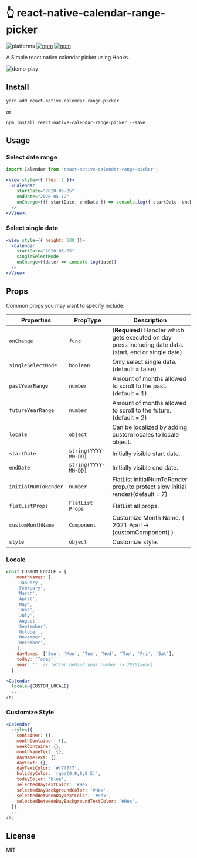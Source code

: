 # :point_up_2: react-native-calendar-range-picker

![platforms](https://img.shields.io/badge/platforms-Android%20|%20iOS-brightgreen.svg)
[![npm](https://img.shields.io/npm/v/react-native-calendar-range-picker.svg)](https://www.npmjs.com/package/react-native-calendar-range-picker)
[![npm](https://img.shields.io/npm/dm/react-native-calendar-range-picker.svg)](https://www.npmjs.com/package/react-native-calendar-range-picker)

A Simple react native calendar picker using Hooks.

![demo-play](https://user-images.githubusercontent.com/41982439/76744452-9da90f80-67b7-11ea-9aca-1590ebbf3d11.gif)

## Install

```
yarn add react-native-calendar-range-picker
```

or

```
npm install react-native-calendar-range-picker --save
```

## Usage

### Select date range

```jsx
import Calendar from "react-native-calendar-range-picker";

<View style={{ flex: 1 }}>
  <Calendar
    startDate="2020-05-05"
    endDate="2020-05-12"
    onChange={({ startDate, endDate }) => console.log({ startDate, endDate })}
  />
</View>;
```

### Select single date

```jsx
<View style={{ height: 600 }}>
  <Calendar
    startDate="2020-05-05"
    singleSelectMode
    onChange={(date) => console.log(date)}
  />
</View>
```

## Props

Common props you may want to specify include:

| Properties           | PropType             | Description                                                                                             |
| -------------------- | -------------------- | ------------------------------------------------------------------------------------------------------- |
| `onChange`           | `func`               | (**Required**) Handler which gets executed on day press including date data.(start, end or single date) |
| `singleSelectMode`   | `boolean`            | Only select single date. (default = false)                                                              |
| `pastYearRange`      | `number`             | Amount of months allowed to scroll to the past. (default = 1)                                           |
| `futureYearRange`    | `number`             | Amount of months allowed to scroll to the future. (default = 2)                                         |
| `locale`             | `object`             | Can be localized by adding custom locales to locale object.                                             |
| `startDate`          | `string(YYYY-MM-DD)` | Initially visible start date.                                                                           |
| `endDate`            | `string(YYYY-MM-DD)` | Initially visible end date.                                                                             |
| `initialNumToRender` | `number`             | FlatList initialNumToRender prop.(to protect slow initial render)(default = 7)                          |
| `flatListProps`      | `FlatList Props`     | FlatList all props.                                                                                     |
| `customMonthName`    | `Component`          | Customize Month Name. ( 2021 April -> {customComponent} )                                               |
| `style`              | `object`             | Customize style.                                                                                        |

### Locale

```jsx
const CUSTOM_LOCALE = {
    monthNames: [
    'January',
    'February',
    'March',
    'April',
    'May',
    'June',
    'July',
    'August',
    'September',
    'October',
    'November',
    'December',
    ],
    dayNames: ['Sun', 'Mon', 'Tue', 'Wed', 'Thu', 'Fri', 'Sat'],
    today: 'Today',
    year: '', // letter behind year number -> 2020{year}
  }

<Calendar
  locale={CUSTOM_LOCALE}
  ...
/>;
```

### Customize Style

```jsx
<Calendar
  style={{
    container: {},
    monthContainer: {},
    weekContainer:{},
    monthNameText: {},
    dayNameText: {},
    dayText: {},
    dayTextColor: '#f7f7f7',
    holidayColor: 'rgba(0,0,0,0.5)',
    todayColor: 'blue',
    selectedDayTextColor: '#Hex',
    selectedDayBackgroundColor: '#Hex',
    selectedBetweenDayTextColor: '#Hex',
    selectedBetweenDayBackgroundTextColor: '#Hex',
  }}
  ...
/>;
```

## License

MIT
